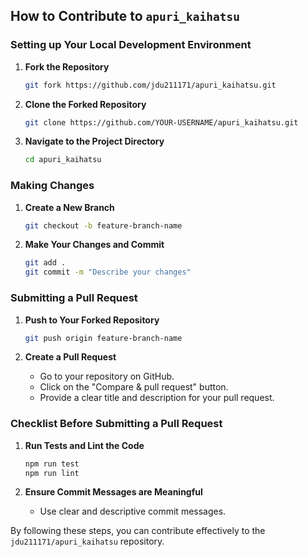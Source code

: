 ## How to Contribute to `apuri_kaihatsu`

### Setting up Your Local Development Environment

1. **Fork the Repository**
   ```sh
   git fork https://github.com/jdu211171/apuri_kaihatsu.git
   ```

2. **Clone the Forked Repository**
   ```sh
   git clone https://github.com/YOUR-USERNAME/apuri_kaihatsu.git
   ```

3. **Navigate to the Project Directory**
   ```sh
   cd apuri_kaihatsu
   ```

### Making Changes

1. **Create a New Branch**
   ```sh
   git checkout -b feature-branch-name
   ```

2. **Make Your Changes and Commit**
   ```sh
   git add .
   git commit -m "Describe your changes"
   ```

### Submitting a Pull Request

1. **Push to Your Forked Repository**
   ```sh
   git push origin feature-branch-name
   ```

2. **Create a Pull Request**
   - Go to your repository on GitHub.
   - Click on the "Compare & pull request" button.
   - Provide a clear title and description for your pull request.

### Checklist Before Submitting a Pull Request

1. **Run Tests and Lint the Code**
   ```sh
   npm run test
   npm run lint
   ```

2. **Ensure Commit Messages are Meaningful**
   - Use clear and descriptive commit messages.

By following these steps, you can contribute effectively to the `jdu211171/apuri_kaihatsu` repository.
